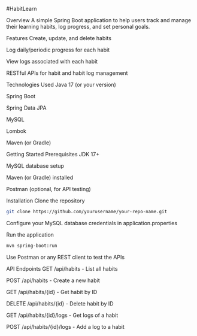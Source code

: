 #HabitLearn

Overview
A simple Spring Boot application to help users track and manage their learning habits, log progress, and set personal goals.

Features
Create, update, and delete habits

Log daily/periodic progress for each habit

View logs associated with each habit

RESTful APIs for habit and habit log management

Technologies Used
Java 17 (or your version)

Spring Boot

Spring Data JPA

MySQL

Lombok

Maven (or Gradle)

Getting Started
Prerequisites
JDK 17+

MySQL database setup

Maven (or Gradle) installed

Postman (optional, for API testing)

Installation
Clone the repository

```bash
git clone https://github.com/yourusername/your-repo-name.git
```

Configure your MySQL database credentials in application.properties

Run the application

```bash
mvn spring-boot:run
```
Use Postman or any REST client to test the APIs

API Endpoints
GET /api/habits - List all habits

POST /api/habits - Create a new habit

GET /api/habits/{id} - Get habit by ID

DELETE /api/habits/{id} - Delete habit by ID

GET /api/habits/{id}/logs - Get logs of a habit

POST /api/habits/{id}/logs - Add a log to a habit
